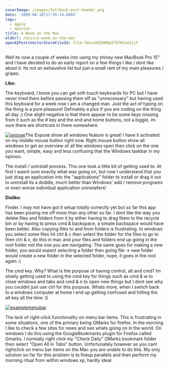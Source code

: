 ```yaml
---
coverImage: /images/fallback-post-header.png
date: '2009-08-18T17:55:14.000Z'
tags:
  - apple
  - opinion
title: A Week on the Mac
oldUrl: /misc/a-week-on-the-mac
openAIPostsVectorStoreFileId: file-lNzvz0IEHORpI707Kb3w5ijF
---
```


Well its now a couple of weeks into using my shiney new MacBook Pro 15" and I have decided to do an early report on a few things I like / dont like about it. Its not an exhaustive list but just a small rant of my main pleasures / gripes.<!-- more -->

**Like:**

The keyboard, I know you can get soft-touch keyboards for PC but I have never tried them before passing them off as "unnecessary" but having used this keyboard for a week now I am a changed man. Just the act of typing on the thing is a pure pleasure! Definately a plus if you are coding on the thing all day ;) One slight negative is that there appear to be some keys missing from it such as the # key and the end and home buttons, not a biggie, im sure there are shortcuts in there somewhere.

[![expose](/wp-content/uploads/2009/08/expose.png "expose")](/wp-content/uploads/2009/08/expose.png)The Expose show all windows feature is great! I have it activated on my middle mouse button right now. Right mouse button show all windows to get an overview of all the windows open then click on the one you want, simple, easy and less confusing that the Windows taskbar in my opinion.

The install / uninstall process. This one took a little bit of getting used to. At first I wasnt sure exactly what was going on, but now I understand that you just drag an application into the "applications" folder to install or drag it out to uninstall its a doddle, much better than Windows' add / remove programs or even worse individual application uninstallers!

**Dislike:**

Finder. I may not have got it setup totally correctly yet but so far this app has been pissing me off more than any other so far. I dont like the way you delete files and folders from it by either having to drag them to the recycle bin or by having to press cmd &amp; backspace, a simple backspace would have been better. Also copying files to and from folders is frustrating. In windows you select some files hit ctrl &amp; c then select the folder for the files to go to then ctrl &amp; v, do this in mac and your files and folders end up going in the root folder not the one you are navigating. The same goes for making a new folder, you would expect selecting a folder then going file -> new folder would create a new folder in the selected folder, nope, it goes in the root again :(

The cmd key. Why? What is the purpose of having control, alt and cmd? Im slowly getting used to using the cmd key for things such as cmd &amp; w to close windows and tabs and cmd &amp; n to open new things but I dont see why you couldnt just use ctrl for this purpose. Whats more, when I switch back to a windows computer at home I end up getting confused and hitting the alt key all the time :S

[![examplemenubar](/wp-content/uploads/2009/08/examplemenubar.png "examplemenubar")](/wp-content/uploads/2009/08/examplemenubar.png)

The lack of right-click functionality on menu bar items. This is frustrating in some situations, one of the primary being GMarks for firefox. In the morning I like to check a few sites for news and see whats going on in the world. On windows I do this using the GoogleBookmarks plugin for Firefox called Gmarks. I normally right click my "Check Daily" GMarks bookmark folder then select "Open All in Tabs" button. Unfortunately however as you cant rightclick on menu bar items on the Mac you are unable to do this. My only solution so-far for this problem is to fireup parallels and then perform my morning ritual from within windows xp, hardly ideal.
